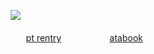 ㅤ![](https://file.garden/Z3q0Rqna_FBI9OSr/sfothfirering.png)

‎ ‎ ‎  ㅤㅤ[pt rentry](https://rentry.co/telamonsbonuses)ㅤㅤㅤㅤㅤㅤ[atabook](https://blamejohn.atabook.org/)
